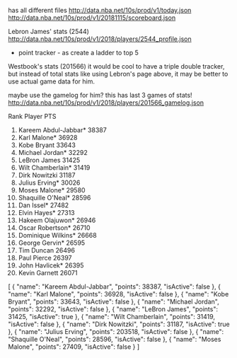 has all different files
http://data.nba.net/10s/prod/v1/today.json
http://data.nba.net/10s/prod/v1/20181115/scoreboard.json


Lebron James' stats (2544)
http://data.nba.net/10s/prod/v1/2018/players/2544_profile.json
- point tracker - as create a ladder to top 5


Westbook's stats (201566)
it would be cool to have a triple double tracker, but instead of total stats like using Lebron's page above, it may be better to use actual game data for him.

maybe use the gamelog for him? this has last 3 games of stats!
http://data.nba.net/10s/prod/v1/2018/players/201566_gamelog.json


Rank	Player	PTS
1.	Kareem Abdul-Jabbar*	38387
2.	Karl Malone*	36928
3.	Kobe Bryant	33643
4.	Michael Jordan*	32292
5.	LeBron James	31425
6.	Wilt Chamberlain*	31419
7.	Dirk Nowitzki	31187
8.	Julius Erving*	30026
9.	Moses Malone*	29580
10.	Shaquille O'Neal*	28596
11.	Dan Issel*	27482
12.	Elvin Hayes*	27313
13.	Hakeem Olajuwon*	26946
14.	Oscar Robertson*	26710
15.	Dominique Wilkins*	26668
16.	George Gervin*	26595
17.	Tim Duncan	26496
18.	Paul Pierce	26397
19.	John Havlicek*	26395
20.	Kevin Garnett	26071

[
  {
    "name": "Kareem Abdul-Jabbar",
    "points": 38387,
    "isActive": false
  },
  {
    "name": "Karl Malone",
    "points": 36928,
    "isActive": false
  },
  {
    "name": "Kobe Bryant",
    "points": 33643,
    "isActive": false
  },
  {
    "name": "Michael Jordan",
    "points": 32292,
    "isActive": false
  },
  {
    "name": "LeBron James",
    "points": 31425,
    "isActive": true
  },
  {
    "name": "Wilt Chamberlain",
    "points": 31419,
    "isActive": false
  },
  {
    "name": "Dirk Nowitzki",
    "points": 31187,
    "isActive": true
  },
  {
    "name": "Julius Erving",
    "points": 203518,
    "isActive": false
  },
  {
    "name": "Shaquille O'Neal",
    "points": 28596,
    "isActive": false
  },
  {
    "name": "Moses Malone",
    "points": 27409,
    "isActive": false
  }
]
